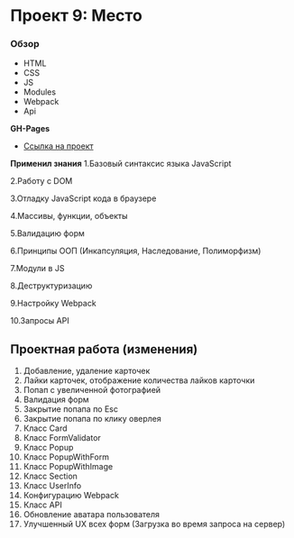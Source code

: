 # Проект 9: Место

### Обзор

- HTML
- CSS
- JS
- Modules
- Webpack
- Api

**GH-Pages**

- [Ссылка на проект](https://qwewerqwewer1.github.io/mesto/)

**Применил знания**
1.Базовый синтаксис языка JavaScript

2.Работу с DOM

3.Отладку JavaScript кода в браузере

4.Массивы, функции, объекты

5.Валидацию форм

6.Принципы ООП (Инкапсуляция, Наследование, Полиморфизм)

7.Модули в JS

8.Деструктуризацию

9.Настройку Webpack

10.Запросы API

## Проектная работа (изменения)

1. Добавление, удаление карточек
2. Лайки карточек, отображение количества лайков карточки
3. Попап с увеличенной фотографией
4. Валидация форм
5. Закрытие попапа по Esc
6. Закрытие попапа по клику оверлея
7. Класс Card
8. Класс FormValidator
9. Класс Popup
10. Класс PopupWithForm
11. Класс PopupWithImage
12. Класс Section
13. Класс UserInfo
14. Конфигурацию Webpack
15. Класс API
16. Обновление аватара пользователя
17. Улучшенный UX всех форм (Загрузка во время запроса на сервер)
